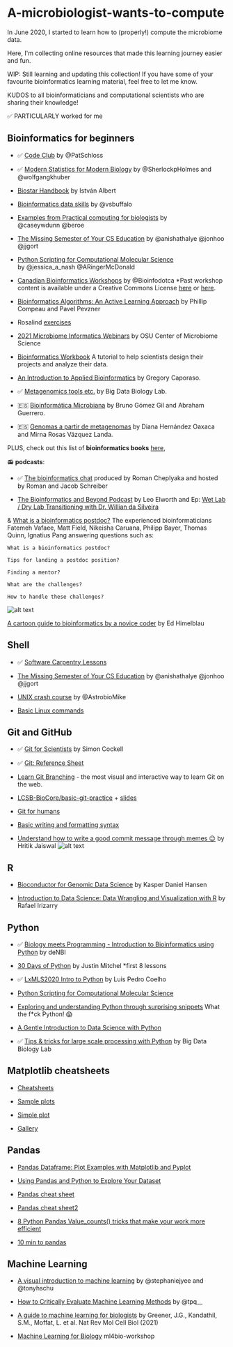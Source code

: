 # A-microbiologist-wants-to-compute

In June 2020, I started to learn how to (properly!) compute the microbiome data.

Here, I'm collecting online resources that made this learning journey easier and fun.

WIP: Still learning and updating this collection! If you have some of your favourite bioinformatics learning material, feel free to let me know.

KUDOS to all bioinformaticians and computational scientists who are sharing their knowledge!

✅ PARTICULARLY worked for me


## Bioinformatics for beginners

- ✅ [Code Club](https://riffomonas.org/code_club/) by @PatSchloss

- ✅ [Modern Statistics for Modern Biology](https://www.huber.embl.de/msmb/) by @SherlockpHolmes and @wolfgangkhuber

- [Biostar Handbook](https://www.biostarhandbook.com/) by István Albert

- [Bioinformatics data skills](https://github.com/vsbuffalo/bds-files) by @vsbuffalo 

- [Examples from Practical computing for biologists](https://practicalcomputing.org/downloads.html) by @caseywdunn @beroe

- [The Missing Semester of Your CS Education](https://missing.csail.mit.edu/) by @anishathalye @jonhoo @jjgort

- [Python Scripting for Computational Molecular Science](https://education.molssi.org/python_scripting_cms/) by @jessica_a_nash @ARingerMcDonald

- [Canadian Bioinformatics Workshops](https://bioinformatics.ca/workshops/) by @Bioinfodotca *Past workshop content is available under a Creative Commons License [here](https://bioinformatics.ca/workshops/workshops-2018/) or [here](https://www.youtube.com/channel/UCKbkfKk65PZyRCzUwXOJung).

- [Bioinformatics Algorithms: An Active Learning Approach](https://www.youtube.com/c/bioinfalgorithms/playlists) by Phillip Compeau and Pavel Pevzner

- Rosalind [exercises](http://rosalind.info/problems/locations/)

- [2021 Microbiome Informatics Webinars](https://www.youtube.com/playlist?list=PLiiqmjBmdWoPiBdoAmwtbnRm2Vj1BO_gO) by OSU Center of Microbiome Science

- [Bioinformatics Workbook](https://bioinformaticsworkbook.org/) A tutorial to help scientists design their projects and analyze their data.

- [An Introduction to Applied Bioinformatics](https://readiab.org/introduction.html) by Gregory Caporaso. 

- ✅ [Metagenomics tools etc.](https://www.youtube.com/@BigDataBiology) by Big Data Biology Lab.

- 🇪🇸 [Bioinformática Microbiana](https://bioinformatica.ciad.mx/) by Bruno Gómez Gil and Abraham Guerrero.

- 🇪🇸 [Genomas a partir de metagenomas](https://dianaoaxaca.github.io/Microbioma_del_pozol_inecol/02.Binning.html) by Diana Hernández Oaxaca and Mirna Rosas Vázquez Landa.

PLUS, check out this list of **bioinformatics books** [here](https://www.biostars.org/p/181/),

📻 **podcasts**:
    
   - ✅ [The bioinformatics chat](https://bioinformatics.chat/) produced by Roman Cheplyaka and hosted by Roman and Jacob Schreiber  
    
   - [The Bioinformatics and Beyond Podcast](https://anchor.fm/bioinfopod/) by Leo Elworth and Ep: [Wet Lab / Dry Lab Transitioning with Dr. Willian da Silveira](https://anchor.fm/bioinfopod/episodes/Wet-Lab--Dry-Lab-Transitioning-with-Dr--Willian-da-Silveira-e10uukh)

& [What is a bioinformatics postdoc?](https://www.youtube.com/watch?v=fWmmPcyyAbM&t=4s) 
The experienced bioinformaticians Fatemeh Vafaee, Matt Field, Nikeisha Caruana, Philipp Bayer, Thomas Quinn, Ignatius Pang answering questions such as:  
    
    What is a bioinformatics postdoc?
    
    Tips for landing a postdoc position?
    
    Finding a mentor?
    
    What are the challenges?
    
    How to handle these challenges?

![alt text](https://media.nature.com/lw800/magazine-assets/d41586-021-01485-y/d41586-021-01485-y_19217532.jpg)

[A cartoon guide to bioinformatics by a novice coder](https://www.nature.com/articles/d41586-021-01485-y) by Ed Himelblau


## Shell

- ✅ [Software Carpentry Lessons](https://software-carpentry.org/lessons/)

- [The Missing Semester of Your CS Education](https://missing.csail.mit.edu/) by @anishathalye @jonhoo @jjgort

- [UNIX crash course](https://astrobiomike.github.io/unix/unix-intro) by @AstrobioMike

- [Basic Linux commands](https://www.reddit.com/r/linux/comments/b4khut/basic_linux_commands/)

## Git and GitHub

- ✅ [Git for Scientists](https://www.youtube.com/watch?v=40n7A705TAg) by Simon Cockell

- ✅ [Git: Reference Sheet](https://support.nesi.org.nz/hc/en-gb/articles/360001508515-Git-Reference-Sheet)

- [Learn Git Branching](https://learngitbranching.js.org/) - the most visual and interactive way to learn Git on the web.

- [LCSB-BioCore/basic-git-practice](https://github.com/LCSB-BioCore/basic-git-practice) + [slides](https://courses.lcsb.uni.lu/2021-03-18_basicGitTraining/stable/#/)

- [Git for humans](https://orchid00.github.io/git_for_humans/007_resources.html)

- [Basic writing and formatting syntax](https://docs.github.com/en/get-started/writing-on-github/getting-started-with-writing-and-formatting-on-github/basic-writing-and-formatting-syntax)

- [Understand how to write a good commit message through memes 😉](https://medium.com/@hritik.jaiswal/how-to-write-a-good-commit-message-9d2d533b9052) by Hritik Jaiswal
![alt text](https://miro.medium.com/max/1400/1*gwlr9npJkP4TUSNvUNfEhA.png)

## R

- [Bioconductor for Genomic Data Science](https://kasperdanielhansen.github.io/genbioconductor/) by Kasper Daniel Hansen

- [Introduction to Data Science: Data Wrangling and Visualization with R](https://rafalab.dfci.harvard.edu/dsbook-part-1/) by Rafael Irizarry


## Python

- ✅ [Biology meets Programming - Introduction to Bioinformatics using Python](https://github.com/snowformatics/Bioinformatics) by deNBI

- [30 Days of Python](https://www.youtube.com/playlist?list=PLEsfXFp6DpzQjDBvhNy5YbaBx9j-ZsUe6) by Justin Mitchel *first 8 lessons

- ✅ [LxMLS2020 Intro to Python](https://www.youtube.com/watch?v=t3ipChpkYgc&list=PLam4sUtHYhYBPHSvRQrw8JVMRZgkEYLRn) by Luis Pedro Coelho 

- [Python Scripting for Computational Molecular Science](https://education.molssi.org/python_scripting_cms/)

- [Exploring and understanding Python through surprising snippets](https://github.com/satwikkansal/wtfpython) What the f*ck Python! 😱

- [A Gentle Introduction to Data Science with Python](https://github.com/um-dang/intro-python-16S-analysis)

- ✅ [Tips & tricks for large scale processing with Python](https://github.com/BigDataBiology/talk-tips-n-tricks-large-python) by Big Data Biology Lab

## Matplotlib cheatsheets

- [Cheatsheets](https://github.com/matplotlib/cheatsheets/blob/master/cheatsheets.pdf)

- [Sample plots](https://matplotlib.org/tutorials/introductory/sample_plots.html)

- [Simple plot](https://matplotlib.org/gallery/lines_bars_and_markers/simple_plot.html)

- [Gallery](https://matplotlib.org/gallery/index.html)

## Pandas

- [Pandas Dataframe: Plot Examples with Matplotlib and Pyplot](https://queirozf.com/entries/pandas-dataframe-plot-examples-with-matplotlib-pyplot)

- [Using Pandas and Python to Explore Your Dataset](https://realpython.com/pandas-python-explore-dataset/)

- [Pandas cheat sheet](https://www.dataquest.io/blog/pandas-cheat-sheet/)

- [Pandas cheat sheet2](https://datacamp-community-prod.s3.amazonaws.com/dbed353d-2757-4617-8206-8767ab379ab3)

- [8 Python Pandas Value_counts() tricks that make your work more efficient](https://re-thought.com/pandas-value_counts/)

- [10 min to pandas](https://pandas.pydata.org/pandas-docs/stable/user_guide/10min.html)


## Machine Learning

- [A visual introduction to machine learning](http://www.r2d3.us/) by @stephaniejyee and @tonyhschu

- [How to Critically Evaluate Machine Learning Methods](https://www.youtube.com/watch?v=HrInkiETiHE) by @tpq__

- [A guide to machine learning for biologists](https://doi.org/10.1038/s41580-021-00407-0) by Greener, J.G., Kandathil, S.M., Moffat, L. et al. Nat Rev Mol Cell Biol (2021)

- [Machine Learning for Biology](https://carpentries-incubator.github.io/ml4bio-workshop/) ml4bio-workshop
 
